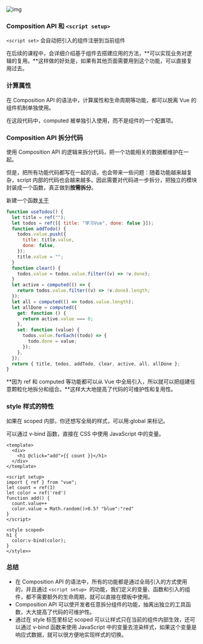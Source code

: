 ![img](https://static001.geekbang.org/resource/image/6f/0a/6fd86f3d33a0200d64c7423bc88e890a.png?wh=1222x432)

### Composition API 和 `<script setup>`

`<script set>` 会自动把引入的组件注册到当前组件

在后续的课程中，会详细介绍基于组件去搭建应用的方法，**可以实现业务对逻辑的复用。**这样做的好处是，如果有其他页面需要用到这个功能，可以直接复用过去。

### 计算属性

在 Composition API 的语法中，计算属性和生命周期等功能，都可以脱离 Vue 的组件机制单独使用。

<template>
  <div>
  	<input type="text" v-model="title" @keydown.enter="addTodo" />
    <button v-if="active < all" @click="clear">清理</button>
    <ul v-if="todos.length">
      <li v-for="todo in todos">
      	<input type="checkbox" v-model="todo.done" />
        <span :class="{ done: todo.done }">{{ todo.title }}</span>
      </li>
    </ul>
    <div v-else>暂无数据</div>
    <div>
      全选<input type="checkbox" v-model="allDone" />
      <span>{{active}} / {{all}}</span>
    </div>
  </div>
</template>

<script setup>
  import { ref, computed } from "vue";
  let title = ref("")
  let todos = ref([{title:'学习Vue', done: false}])
  function addTodo() {
    ...
  };
  function clear() {
    todos.value = todos.value.filter(v => !v.done);
  };
  let active = computed(() => {
    return todos.value.filter(v => !v.done).length
  });
  let all = computed(() => {
    return todos.value.length
  });
  let allDone = computed({
    get: function() {
      return active.value === 0;
    },
    set: function(value) {
      todos.value.forEach(todo => {
        todo.done = value
      })
    }
  })
</script>

在这段代码中，computed 被单独引入使用，而不是组件的一个配置项。

### Composition API 拆分代码

使用 Composition API 的逻辑来拆分代码，把一个功能相关的数据都维护在一起。

但是，把所有功能代码都写在一起的话，也会带来一些问题：随着功能越来越复杂，script 内部的代码也会越来越多。因此需要对代码进一步拆分，把独立的模块封装成一个函数，真正做到**按需拆分**。

新建一个函数[关于](http://localhost:3000/#/about)

```js
function useTodos() {
  let title = ref("");
  let todos = ref([{ title: "学习Vue", done: false }]);
  function addTodo() {
    todos.value.push({
      title: title.value,
      done: false,
    });
    title.value = "";
  }
  function clear() {
    todos.value = todos.value.filter((v) => !v.done);
  }
  let active = computed(() => {
    return todos.value.filter((v) => !v.done).length;
  });
  let all = computed(() => todos.value.length);
  let allDone = computed({
    get: function () {
      return active.value === 0;
    },
    set: function (value) {
      todos.value.forEach((todo) => {
        todo.done = value;
      });
    },
  });
  return { title, todos, addTodo, clear, active, all, allDone };
}
```



**因为 ref 和 computed 等功能都可以从 Vue 中全局引入，所以就可以把组建任意颗粒化地拆分和组合。**这样大大地提高了代码的可维护性和复用性。

### style 样式的特性

如果在 scoped 内部，你还想写全局的样式，可以用:global 来标记。

可以通过 v-bind 函数，直接在 CSS 中使用 JavaScript 中的变量。

```vue
<template>
  <div>
    <h1 @click="add">{{ count }}</h1>
  </div>
</template>

<script setup>
import { ref } from "vue";
let count = ref(1)
let color = ref('red')
function add() {
  count.value++
  color.value = Math.random()>0.5? "blue":"red"
}
</script>

<style scoped>
h1 {
  color:v-bind(color);
}
</style>>
```

### 总结

- 在 Composition API 的语法中，所有的功能都是通过全局引入的方式使用的，并且通过 `<script setup> `的功能，我们定义的变量、函数和引入的组件，都不需要额外的生命周期，就可以直接在模板中使用。
- Composition API 可以使开发者任意拆分组件的功能，抽离出独立的工具函数，大大提高了代码的可维护性。
- 通过在 style 标签里标记 scoped 可以让样式只在当前的组件内部生效，还可以通过 v-bind 函数来使用 JavaScript 中的变量去渲染样式，如果这个变量是响应式数据，就可以很方便地实现样式的切换。
